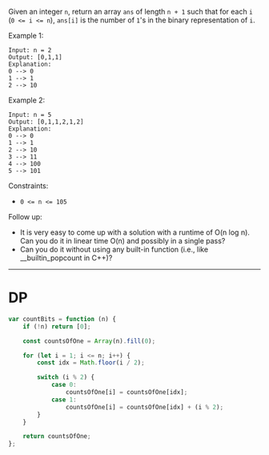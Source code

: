 Given an integer `n`, return an array `ans` of length `n + 1` such that for each `i` (`0 <= i <= n`), `ans[i]` is the number of `1`'s in the binary representation of `i`.

Example 1:

```
Input: n = 2
Output: [0,1,1]
Explanation:
0 --> 0
1 --> 1
2 --> 10
```

Example 2:

```
Input: n = 5
Output: [0,1,1,2,1,2]
Explanation:
0 --> 0
1 --> 1
2 --> 10
3 --> 11
4 --> 100
5 --> 101
```

Constraints:

-   `0 <= n <= 105`

Follow up:

-   It is very easy to come up with a solution with a runtime of O(n log n). Can you do it in linear time O(n) and possibly in a single pass?
-   Can you do it without using any built-in function (i.e., like \_\_builtin_popcount in C++)?

---

# DP

```js
var countBits = function (n) {
    if (!n) return [0];

    const countsOfOne = Array(n).fill(0);

    for (let i = 1; i <= n; i++) {
        const idx = Math.floor(i / 2);

        switch (i % 2) {
            case 0:
                countsOfOne[i] = countsOfOne[idx];
            case 1:
                countsOfOne[i] = countsOfOne[idx] + (i % 2);
        }
    }

    return countsOfOne;
};
```
